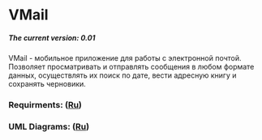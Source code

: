 ﻿# VMail
##### The current version: 0.01
VMail - мобильное приложение для работы с электронной почтой. Позволяет просматривать и отправлять сообщения в любом формате данных, осуществлять их поиск по дате, вести адресную книгу и сохранять черновики.
### Requirments: ([Ru](https://github.com/valerycadovic/VMail/blob/master/Documents/Requirements.md))
### UML Diagrams: ([Ru](https://github.com/valerycadovic/VMAIL/blob/master/Documents/Diagrams/README.md))

